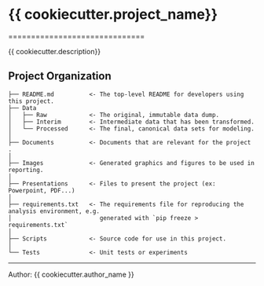 # {{ cookiecutter.project_name}}
==============================

{{ cookiecutter.description}}

Project Organization
------------

	├── README.md          <- The top-level README for developers using this project.
	├── Data
	│   ├── Raw            <- The original, immutable data dump.
	│   ├── Interim        <- Intermediate data that has been transformed.
	│   └── Processed      <- The final, canonical data sets for modeling.
	│
	├── Documents          <- Documents that are relevant for the project .
	│
	├── Images             <- Generated graphics and figures to be used in reporting.
	│
	├── Presentations      <- Files to present the project (ex: Powerpoint, PDF...)
	│
	├── requirements.txt   <- The requirements file for reproducing the analysis environment, e.g.
	│                         generated with `pip freeze > requirements.txt`
	│
	├── Scripts            <- Source code for use in this project.
	│
	└── Tests              <- Unit tests or experiments

------------
Author: {{ cookiecutter.author_name }}
